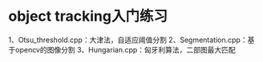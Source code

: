 # object tracking入门练习


1、Otsu_threshold.cpp：大津法，自适应阈值分割
2、Segmentation.cpp：基于opencv的图像分割
3、Hungarian.cpp：匈牙利算法，二部图最大匹配
